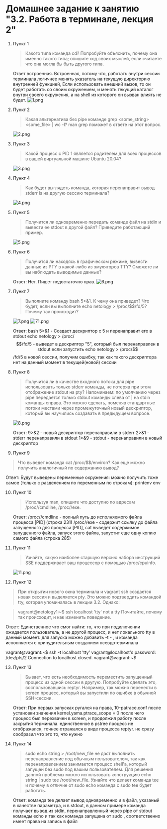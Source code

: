 # Домашнее задание к занятию "3.2. Работа в терминале, лекция 2"

1. Пункт 1

   > Какого типа команда cd? Попробуйте объяснить, почему она именно такого типа; опишите ход своих мыслей, если считаете что она могла бы быть другого типа.
   
   Ответ встроенная. Встроенная, потому что, работать внутри сессии терминала логичнее менять указатель на текущую директорию внутренней функцией, 
   Если использовать внешний вызов, то он будет работать со своим окружением, и менять текущий каталог внутри своего окружения, а на shell из которого он вызван влиять не будет.
    ![1.png](1.png)
   
2. Пункт 2

   > Какая альтернатива без pipe команде grep <some_string> <some_file> | wc -l? man grep поможет в ответе на этот вопрос.
   
    ![2.png](2.png)

3. Пункт 3

   > Какой процесс с PID 1 является родителем для всех процессов в вашей виртуальной машине Ubuntu 20.04?
   
   ![3.png](3.png)

4. Пункт 4

   > Как будет выглядеть команда, которая перенаправит вывод stderr ls на другую сессию терминала?

    ![4.png](4.png)

5. Пункт 5
  
   > Получится ли одновременно передать команде файл на stdin и вывести ее stdout в другой файл? Приведите работающий пример.
   
   ![5.png](5.png)

6. Пункт 6
  
   > Получится ли находясь в графическом режиме, вывести данные из PTY в какой-либо из эмуляторов TTY? Сможете ли вы наблюдать выводимые данные?
   

   Ответ: Нет. Пишет недостаточно прав.
   ![6.png](6.png)

7. Пункт 7

   > Выполните команду bash 5>&1. К чему она приведет? Что будет, если вы выполните echo netology > /proc/$$/fd/5? Почему так происходит?

   ![7.png](7.png)
   ![71.png](71.png)

   Ответ: bash 5>&1 - Создаст дескриптор с 5 и перенаправит его в stdout
    echo netology > /proc/$$/fd/5 - выведет в дескриптор "5", который был перенаправлен в stdout
    если запустить echo netology > /proc/$$/fd/5 в новой сессии, получим ошибку, так как такого дескриптора нет на данный момент в текущей(новой) сессии

8. Пункт 8 

   > Получится ли в качестве входного потока для pipe использовать только stderr команды, не потеряв при этом отображение stdout на pty? Напоминаем: по умолчанию через pipe передается только stdout команды слева от | на stdin команды справа. Это можно сделать, поменяв стандартные потоки местами через промежуточный новый дескриптор, который вы научились создавать в предыдущем вопросе.
   
   ![8.png](8.png)

   Ответ: 9>&2 - новый дескриптор перенаправили в stderr
   2>&1 - stderr перенаправили в stdout 
   1>&9 - stdout - перенаправили в новый дескриптор

9. Пункт 9 

  > Что выведет команда cat /proc/$$/environ? Как еще можно получить аналогичный по содержанию вывод?
  
   Ответ: Будут выведены переменные окружения: можно получить тоже самое (только с разделением по переменным по строкам): 
    printenv
    env
   
10. Пункт 10

    > Используя man, опишите что доступно по адресам /proc/<PID>/cmdline, /proc/<PID>/exe.
    
    Ответ: /proc/<PID>/cmdline - полный путь до исполняемого файла процесса [PID]  (строка 231)
     /proc/<PID>/exe - содержит ссылку до файла запущенного для процесса [PID], 
                        cat выведет содержимое запущенного файла, 
                        запуск этого файла,  запустит еще одну копию самого файла  (строка 285) 

11. Пункт 11

    > Узнайте, какую наиболее старшую версию набора инструкций SSE поддерживает ваш процессор с помощью /proc/cpuinfo.
    
    ![11.png](11.png)
    

12. Пункт 12

   > При открытии нового окна терминала и vagrant ssh создается новая сессия и выделяется pty. Это можно подтвердить командой tty, которая упоминалась в лекции 3.2. Однако:

   > vagrant@netology1:~$ ssh localhost 'tty'
   > not a tty
   > Почитайте, почему так происходит, и как изменить поведение.
    
   Ответ: Единственное что смог найти: то, что при подключении ожидается пользователь, а не другой процесс, и нет локального tty в данный момент. 
    для запуска можно добавить -t - , и команда исполняется c принудительным созданием псевдотерминала

   vagrant@vagrant:~$ ssh -t localhost 'tty'
   vagrant@localhost's password: 
   /dev/pts/2
   Connection to localhost closed.
   vagrant@vagrant:~$ 

13. Пункт 13

    > Бывает, что есть необходимость переместить запущенный процесс из одной сессии в другую. Попробуйте сделать это, воспользовавшись reptyr. Например, так можно перенести в screen процесс, который вы запустили по ошибке в обычной SSH-сессии.
    
    Ответ:
    При первых запусках ругался на права, 10-patrace.conf
    после установки значения  kernel.yama.ptrace_scope = 0
    после чего процесс был перехвачен в screen, и продолжил работу после закрытия терминала. 
    единственное в pstree процесс не отображался, точнее отражался в виде процесса reptyr. не сразу сообразил что это то, что нужно 

14. Пункт 14
   
    > sudo echo string > /root/new_file не даст выполнить перенаправление под обычным пользователем, так как перенаправлением занимается процесс shell'а, который запущен без sudo под вашим пользователем. Для решения данной проблемы можно использовать конструкцию echo string | sudo tee /root/new_file. Узнайте что делает команда tee и почему в отличие от sudo echo команда с sudo tee будет работать.
    
    Ответ: 
    команда tee делает вывод одновременно и в файл, указаный в качестве параметра, и в stdout, 
    в данном примере команда получает вывод из stdin, перенаправленный через pipe от stdout команды echo
    и так как команда запущена от sudo , соответственно имеет права на запись в файл
    
